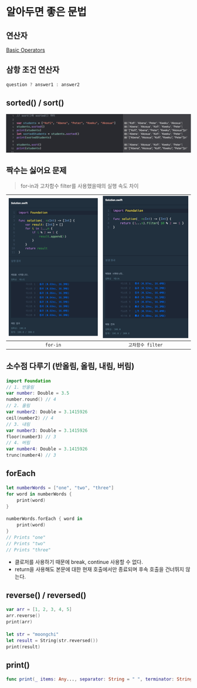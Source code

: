 # 알아두면 좋은 문법

## 연산자
[Basic Operators](https://docs.swift.org/swift-book/documentation/the-swift-programming-language/basicoperators)

## 삼항 조건 연산자
```swift
question ? answer1 : answer2
```

## sorted() / sort()
![](https://github.com/hyeji-K/algorithm/blob/main/images/sort.png)

## 짝수는 싫어요 문제
> for-in과 고차함수 filter를 사용했을때의 실행 속도 차이

| ![](https://github.com/hyeji-K/algorithm/blob/main/images/%EC%A7%9D%EC%88%98%EB%8A%94%EC%8B%AB%EC%96%B4%EC%9A%94(for).png) | ![](https://github.com/hyeji-K/algorithm/blob/main/images/%EC%A7%9D%EC%88%98%EB%8A%94%EC%8B%AB%EC%96%B4%EC%9A%94(filter).png) |
| :-:| :-: |
| `for-in` | `고차함수 filter` |

## 소수점 다루기 (반올림, 올림, 내림, 버림)
```swift
import Foundation
// 1. 반올림
var number: Double = 3.5
number.round() // 4
// 2. 올림
var number2: Double = 3.1415926
ceil(number2) // 4
// 3. 내림
var number3: Double = 3.1415926
floor(number3) // 3
// 4. 버림
var number4: Double = 3.1415926
trunc(number4) // 3
```

## forEach 
```swift
let numberWords = ["one", "two", "three"]
for word in numberWords {
    print(word)
}

numberWords.forEach { word in
    print(word)
}
// Prints "one"
// Prints "two"
// Prints "three"

```
- 클로저를 사용하기 때문에 break, continue 사용할 수 없다.
- return을 사용해도 본문에 대한 현재 호출에서만 종료되며 후속 호출을 건너뛰지 않는다.

## reverse() / reversed()
```swift
var arr = [1, 2, 3, 4, 5]
arr.reverse()
print(arr)

let str = "moongchi"
let result = String(str.reversed())
print(result)
```

## print()
```swift
func print(_ items: Any..., separator: String = " ", terminator: String = "\n")
```


